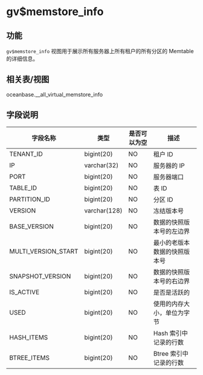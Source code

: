 gv$memstore_info 
=====================================



功能 
-----------

`gv$memstore_info` 视图用于展示所有服务器上所有租户的所有分区的 Memtable 的详细信息。

相关表/视图 
---------------

oceanbase.__all_virtual_memstore_info

字段说明 
-------------



|      **字段名称**       |    **类型**    | **是否可以为空** |     **描述**     |
|---------------------|--------------|------------|----------------|
| TENANT_ID           | bigint(20)   | NO         | 租户 ID          |
| IP                  | varchar(32)  | NO         | 服务器的 IP        |
| PORT                | bigint(20)   | NO         | 服务器端口          |
| TABLE_ID            | bigint(20)   | NO         | 表 ID           |
| PARTITION_ID        | bigint(20)   | NO         | 分区 ID          |
| VERSION             | varchar(128) | NO         | 冻结版本号          |
| BASE_VERSION        | bigint(20)   | NO         | 数据的快照版本号的左边界   |
| MULTI_VERSION_START | bigint(20)   | NO         | 最小的老版本数据的快照版本号 |
| SNAPSHOT_VERSION    | bigint(20)   | NO         | 数据的快照版本号的右边界   |
| IS_ACTIVE           | bigint(20)   | NO         | 是否是活跃的         |
| USED                | bigint(20)   | NO         | 使用的内存大小，单位为字节  |
| HASH_ITEMS          | bigint(20)   | NO         | Hash 索引中记录的行数  |
| BTREE_ITEMS         | bigint(20)   | NO         | Btree 索引中记录的行数 |


